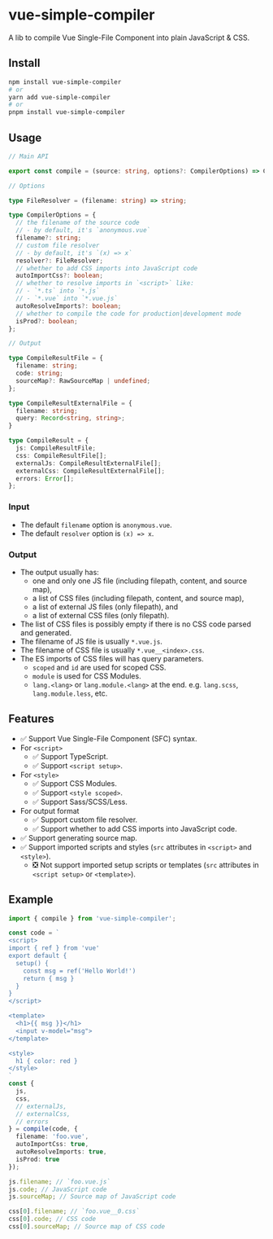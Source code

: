 # vue-simple-compiler

A lib to compile Vue Single-File Component into plain JavaScript & CSS.

## Install

```bash
npm install vue-simple-compiler
# or
yarn add vue-simple-compiler
# or
pnpm install vue-simple-compiler
```

## Usage

```ts
// Main API

export const compile = (source: string, options?: CompilerOptions) => CompileResult;

// Options

type FileResolver = (filename: string) => string;

type CompilerOptions = {
  // the filename of the source code
  // - by default, it's `anonymous.vue`
  filename?: string;
  // custom file resolver
  // - by default, it's `(x) => x`
  resolver?: FileResolver;
  // whether to add CSS imports into JavaScript code
  autoImportCss?: boolean;
  // whether to resolve imports in `<script>` like:
  // - `*.ts` into `*.js`
  // - `*.vue` into `*.vue.js`
  autoResolveImports?: boolean;
  // whether to compile the code for production|development mode
  isProd?: boolean;
};

// Output

type CompileResultFile = {
  filename: string;
  code: string;
  sourceMap?: RawSourceMap | undefined;
};

type CompileResultExternalFile = {
  filename: string;
  query: Record<string, string>;
}

type CompileResult = {
  js: CompileResultFile;
  css: CompileResultFile[];
  externalJs: CompileResultExternalFile[];
  externalCss: CompileResultExternalFile[];
  errors: Error[];
};
```

### Input

- The default `filename` option is `anonymous.vue`.
- The default `resolver` option is `(x) => x`.

### Output

- The output usually has:
  - one and only one JS file (including filepath, content, and source map),
  - a list of CSS files (including filepath, content, and source map),
  - a list of external JS files (only filepath), and
  - a list of external CSS files (only filepath).
- The list of CSS files is possibly empty if there is no CSS code parsed and generated.
- The filename of JS file is usually `*.vue.js`.
- The filename of CSS file is usually `*.vue__<index>.css`.
- The ES imports of CSS files will has query parameters.
  - `scoped` and `id` are used for scoped CSS.
  - `module` is used for CSS Modules.
  - `lang.<lang>` or `lang.module.<lang>` at the end. e.g. `lang.scss`, `lang.module.less`, etc.

## Features

- ✅ Support Vue Single-File Component (SFC) syntax.
- For `<script>`
  - ✅ Support TypeScript.
  - ✅ Support `<script setup>`.
- For `<style>`
  - ✅ Support CSS Modules.
  - ✅ Support `<style scoped>`.
  - ✅ Support Sass/SCSS/Less.
- For output format
  - ✅ Support custom file resolver.
  - ✅ Support whether to add CSS imports into JavaScript code.
- ✅ Support generating source map.
- ✅ Support imported scripts and styles (`src` attributes in `<script>` and `<style>`).
  - ❎ Not support imported setup scripts or templates (`src` attributes in `<script setup>` or `<template>`).

## Example

```ts
import { compile } from 'vue-simple-compiler';

const code = `
<script>
import { ref } from 'vue'
export default {
  setup() {
    const msg = ref('Hello World!')
    return { msg }
  }
}
</script>

<template>
  <h1>{{ msg }}</h1>
  <input v-model="msg">
</template>

<style>
  h1 { color: red }
</style>
`
const {
  js,
  css,
  // externalJs,
  // externalCss,
  // errors
} = compile(code, {
  filename: 'foo.vue',
  autoImportCss: true,
  autoResolveImports: true,
  isProd: true
});

js.filename; // `foo.vue.js`
js.code; // JavaScript code
js.sourceMap; // Source map of JavaScript code

css[0].filename; // `foo.vue__0.css`
css[0].code; // CSS code
css[0].sourceMap; // Source map of CSS code
```

